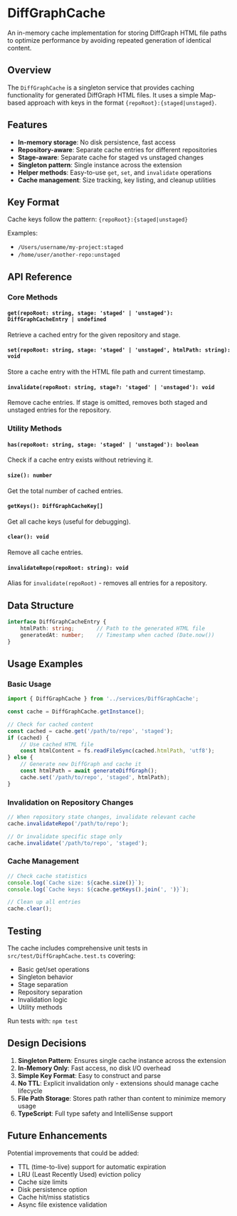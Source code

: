 # DiffGraphCache

An in-memory cache implementation for storing DiffGraph HTML file paths to optimize performance by avoiding repeated generation of identical content.

## Overview

The `DiffGraphCache` is a singleton service that provides caching functionality for generated DiffGraph HTML files. It uses a simple Map-based approach with keys in the format `{repoRoot}:{staged|unstaged}`.

## Features

- **In-memory storage**: No disk persistence, fast access
- **Repository-aware**: Separate cache entries for different repositories
- **Stage-aware**: Separate cache for staged vs unstaged changes
- **Singleton pattern**: Single instance across the extension
- **Helper methods**: Easy-to-use `get`, `set`, and `invalidate` operations
- **Cache management**: Size tracking, key listing, and cleanup utilities

## Key Format

Cache keys follow the pattern: `{repoRoot}:{staged|unstaged}`

Examples:
- `/Users/username/my-project:staged`
- `/home/user/another-repo:unstaged`

## API Reference

### Core Methods

#### `get(repoRoot: string, stage: 'staged' | 'unstaged'): DiffGraphCacheEntry | undefined`
Retrieve a cached entry for the given repository and stage.

#### `set(repoRoot: string, stage: 'staged' | 'unstaged', htmlPath: string): void`
Store a cache entry with the HTML file path and current timestamp.

#### `invalidate(repoRoot: string, stage?: 'staged' | 'unstaged'): void`
Remove cache entries. If stage is omitted, removes both staged and unstaged entries for the repository.

### Utility Methods

#### `has(repoRoot: string, stage: 'staged' | 'unstaged'): boolean`
Check if a cache entry exists without retrieving it.

#### `size(): number`
Get the total number of cached entries.

#### `getKeys(): DiffGraphCacheKey[]`
Get all cache keys (useful for debugging).

#### `clear(): void`
Remove all cache entries.

#### `invalidateRepo(repoRoot: string): void`
Alias for `invalidate(repoRoot)` - removes all entries for a repository.

## Data Structure

```typescript
interface DiffGraphCacheEntry {
    htmlPath: string;       // Path to the generated HTML file
    generatedAt: number;    // Timestamp when cached (Date.now())
}
```

## Usage Examples

### Basic Usage

```typescript
import { DiffGraphCache } from '../services/DiffGraphCache';

const cache = DiffGraphCache.getInstance();

// Check for cached content
const cached = cache.get('/path/to/repo', 'staged');
if (cached) {
    // Use cached HTML file
    const htmlContent = fs.readFileSync(cached.htmlPath, 'utf8');
} else {
    // Generate new DiffGraph and cache it
    const htmlPath = await generateDiffGraph();
    cache.set('/path/to/repo', 'staged', htmlPath);
}
```

### Invalidation on Repository Changes

```typescript
// When repository state changes, invalidate relevant cache
cache.invalidateRepo('/path/to/repo');

// Or invalidate specific stage only
cache.invalidate('/path/to/repo', 'staged');
```

### Cache Management

```typescript
// Check cache statistics
console.log(`Cache size: ${cache.size()}`);
console.log(`Cache keys: ${cache.getKeys().join(', ')}`);

// Clean up all entries
cache.clear();
```

## Testing

The cache includes comprehensive unit tests in `src/test/DiffGraphCache.test.ts` covering:
- Basic get/set operations
- Singleton behavior
- Stage separation
- Repository separation
- Invalidation logic
- Utility methods

Run tests with: `npm test`

## Design Decisions

1. **Singleton Pattern**: Ensures single cache instance across the extension
2. **In-Memory Only**: Fast access, no disk I/O overhead
3. **Simple Key Format**: Easy to construct and parse
4. **No TTL**: Explicit invalidation only - extensions should manage cache lifecycle
5. **File Path Storage**: Stores path rather than content to minimize memory usage
6. **TypeScript**: Full type safety and IntelliSense support

## Future Enhancements

Potential improvements that could be added:
- TTL (time-to-live) support for automatic expiration
- LRU (Least Recently Used) eviction policy
- Cache size limits
- Disk persistence option
- Cache hit/miss statistics
- Async file existence validation
